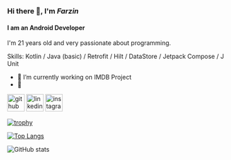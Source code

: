 ### Hi there 👋, I'm *Farzin*
#### I am an Android Developer
I'm 21 years old and very passionate about programming.

Skills: Kotlin / Java (basic) / Retrofit / Hilt / DataStore / Jetpack Compose / J Unit 

- 🔭 I’m currently working on IMDB Project 
- 🌱 


[<img src='https://cdn.jsdelivr.net/npm/simple-icons@3.0.1/icons/github.svg' alt='github' height='40'>](https://github.com/farzinAndroid)  [<img src='https://cdn.jsdelivr.net/npm/simple-icons@3.0.1/icons/linkedin.svg' alt='linkedin' height='40'>](https://www.linkedin.com/in/farzinallahyari/)  [<img src='https://cdn.jsdelivr.net/npm/simple-icons@3.0.1/icons/instagram.svg' alt='instagram' height='40'>](https://www.instagram.com/fr.iscold/)  

[![trophy](https://github-profile-trophy.vercel.app/?username=farzinAndroid)](https://github.com/ryo-ma/github-profile-trophy)

[![Top Langs](https://github-readme-stats.vercel.app/api/top-langs/?username=farzinAndroid)](https://github.com/anuraghazra/github-readme-stats)

![GitHub stats](https://github-readme-stats.vercel.app/api?username=farzinAndroid&show_icons=true)  


